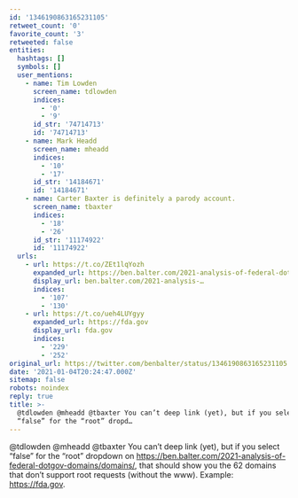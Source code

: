 ```yaml
---
id: '1346190863165231105'
retweet_count: '0'
favorite_count: '3'
retweeted: false
entities:
  hashtags: []
  symbols: []
  user_mentions:
    - name: Tim Lowden
      screen_name: tdlowden
      indices:
        - '0'
        - '9'
      id_str: '74714713'
      id: '74714713'
    - name: Mark Headd
      screen_name: mheadd
      indices:
        - '10'
        - '17'
      id_str: '14184671'
      id: '14184671'
    - name: Carter Baxter is definitely a parody account.
      screen_name: tbaxter
      indices:
        - '18'
        - '26'
      id_str: '11174922'
      id: '11174922'
  urls:
    - url: https://t.co/ZEt1lqYozh
      expanded_url: https://ben.balter.com/2021-analysis-of-federal-dotgov-domains/domains/
      display_url: ben.balter.com/2021-analysis-…
      indices:
        - '107'
        - '130'
    - url: https://t.co/ueh4LUYgyy
      expanded_url: https://fda.gov
      display_url: fda.gov
      indices:
        - '229'
        - '252'
original_url: https://twitter.com/benbalter/status/1346190863165231105
date: '2021-01-04T20:24:47.000Z'
sitemap: false
robots: noindex
reply: true
title: >-
  @tdlowden @mheadd @tbaxter You can’t deep link (yet), but if you select
  “false” for the “root” dropd…
---
```


@tdlowden @mheadd @tbaxter You can’t deep link (yet), but if you select “false” for the “root” dropdown on https://ben.balter.com/2021-analysis-of-federal-dotgov-domains/domains/, that should show you the 62 domains that don’t support root requests (without the www). Example: https://fda.gov.